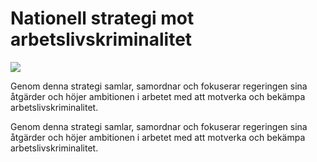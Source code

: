 # Nationell strategi mot arbetslivskriminalitet

![](/contentassets/f6f461b310984b598ee4f7a2d83350d0/framsida.jpg?width=150&quality=85)

Genom denna strategi samlar, samordnar och fokuserar regeringen sina åtgärder och höjer ambitionen i arbetet med att motverka och bekämpa arbetslivskriminalitet.

Genom denna strategi samlar, samordnar och fokuserar regeringen sina åtgärder och höjer ambitionen i arbetet med att motverka och bekämpa arbetslivskriminalitet.

